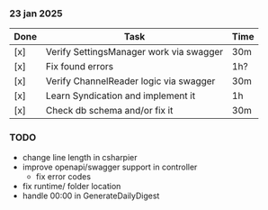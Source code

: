 ### 23 jan 2025

| Done | Task                                    | Time |
|------|-----------------------------------------|------|
| [x]  | Verify SettingsManager work via swagger | 30m  |
| [x]  | Fix found errors                        | 1h?  |
| [x]  | Verify ChannelReader logic via swagger  | 30m  |
| [x]  | Learn Syndication and implement it      | 1h   |
| [x]  | Check db schema and/or fix it           | 30m  |

### TODO

- change line length in csharpier
- improve openapi/swagger support in controller
    - fix error codes
- fix runtime/ folder location
- handle 00:00 in GenerateDailyDigest